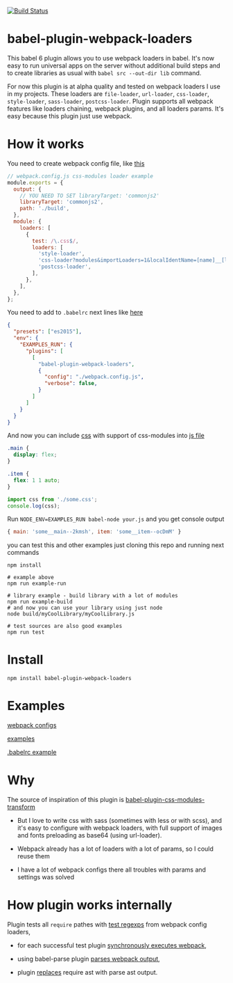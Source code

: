 [![Build Status](https://travis-ci.org/istarkov/babel-plugin-webpack-loaders.svg?branch=master)](https://travis-ci.org/istarkov/babel-plugin-webpack-loaders)

# babel-plugin-webpack-loaders

This babel 6 plugin allows you to use webpack loaders in babel.
It's now easy to run universal apps on the server without additional build steps and to create libraries as usual with `babel src --out-dir lib` command.

For now this plugin is at alpha quality and tested on webpack loaders I use in my projects.
These loaders are `file-loader`, `url-loader`, `css-loader`, `style-loader`, `sass-loader`, `postcss-loader`.
Plugin supports all webpack features like loaders chaining, webpack plugins, and all loaders params. It's easy because this plugin just use webpack.

# How it works

You need to create webpack config file, like [this](https://github.com/istarkov/babel-plugin-webpack-loaders/blob/master/examples_webpack_configs/run.webpack.config.js)

```javascript
// webpack.config.js css-modules loader example
module.exports = {
  output: {
    // YOU NEED TO SET libraryTarget: 'commonjs2'
    libraryTarget: 'commonjs2',
    path: './build',
  },
  module: {
    loaders: [
      {
        test: /\.css$/,
        loaders: [
          'style-loader',
          'css-loader?modules&importLoaders=1&localIdentName=[name]__[local]--[hash:base64:5]',
          'postcss-loader',
        ],
      },
    ],
  },
};
```

You need to add to `.babelrc` next lines like [here](https://github.com/istarkov/babel-plugin-webpack-loaders/blob/master/.babelrc#L9-L19)

```json
{
  "presets": ["es2015"],
  "env": {
    "EXAMPLES_RUN": {
      "plugins": [
        [
          "babel-plugin-webpack-loaders",
          {
            "config": "./webpack.config.js",
            "verbose": false,
          }
        ]
      ]
    }
  }
}
```

And now you can include [css](https://github.com/istarkov/babel-plugin-webpack-loaders/blob/master/examples/runExample/some.css) with support of css-modules into [js file](https://github.com/istarkov/babel-plugin-webpack-loaders/blob/master/examples/runExample/run.js)

```css
.main {
  display: flex;
}

.item {
  flex: 1 1 auto;
}
```

```javascript
import css from './some.css';
console.log(css);
```

Run `NODE_ENV=EXAMPLES_RUN babel-node your.js` and you get console output

```javascript
{ main: 'some__main--2kmsh', item: 'some__item--ocDmM' }
```

you can test this and other examples just cloning this repo and running next commands
```shell
npm install

# example above
npm run example-run

# library example - build library with a lot of modules
npm run example-build
# and now you can use your library using just node
node build/myCoolLibrary/myCoolLibrary.js

# test sources are also good examples
npm run test
```


# Install

```shell
npm install babel-plugin-webpack-loaders
```

# Examples

[webpack configs](https://github.com/istarkov/babel-plugin-webpack-loaders/tree/master/examples_webpack_configs)

[examples](https://github.com/istarkov/babel-plugin-webpack-loaders/tree/master/examples)

[.babelrc example](https://github.com/istarkov/babel-plugin-webpack-loaders/blob/master/.babelrc)

# Why

The source of inspiration of this plugin is [babel-plugin-css-modules-transform](https://github.com/michalkvasnicak/babel-plugin-css-modules-transform)

- But I love to write css with sass (sometimes with less or with scss), and it's easy to configure with webpack loaders,
with full support of images and fonts preloading as base64 (using url-loader).

- Webpack already has a lot of loaders with a lot of params, so I could reuse them

- I have a lot of webpack configs there all troubles with params and settings was solved

# How plugin works internally

Plugin tests all `require` pathes with [test regexps](https://github.com/istarkov/babel-plugin-webpack-loaders/blob/master/src/plugin.js#L91) from webpack config loaders,

- for each successful test plugin [synchronously executes webpack](https://github.com/istarkov/babel-plugin-webpack-loaders/blob/master/src/runWebPackSync.js#L15-L16),

- using babel-parse plugin [parses webpack output](https://github.com/istarkov/babel-plugin-webpack-loaders/blob/master/src/plugin.js#L7),

- plugin [replaces](https://github.com/istarkov/babel-plugin-webpack-loaders/blob/master/src/plugin.js#L104) require ast with parse ast output.
